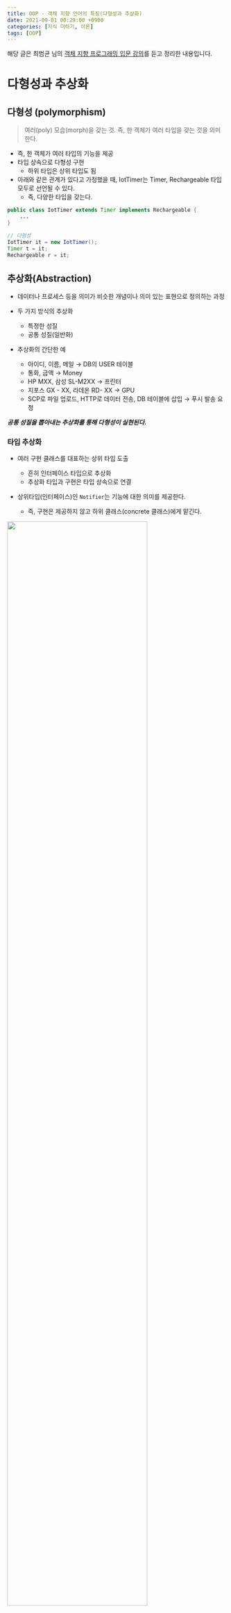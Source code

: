 ```yaml
---
title: OOP - 객체 지향 언어의 특징(다형성과 추상화)
date: 2021-09-01 00:29:00 +0900
categories: [지식 더하기, 이론]
tags: [OOP]
---
```


해당 글은 최범균 님의 [객체 지향 프로그래밍 입문 강의](https://www.inflearn.com/course/%EA%B0%9D%EC%B2%B4-%EC%A7%80%ED%96%A5-%ED%94%84%EB%A1%9C%EA%B7%B8%EB%9E%98%EB%B0%8D-%EC%9E%85%EB%AC%B8)를 듣고 정리한 내용입니다.

# 다형성과 추상화

## 다형성 (polymorphism)

> 여러(poly) 모습(morph)을 갖는 것. 즉, 한 객체가 여러 타입을 갖는 것을 의미한다.

- 즉, 한 객체가 여러 타입의 기능을 제공
- 타입 상속으로 다형성 구현
    - 하위 타입은 상위 타입도 됨
- 아래와 같은 관계가 있다고 가정했을 때, IotTimer는 Timer, Rechargeable 타입 모두로 선언될 수 있다.
  - 즉, 다양한 타입을 갖는다.

```java
public class IotTimer extends Timer implements Rechargeable {
    ...
}
```

```java
// 다형성
IotTimer it = new IotTimer();
Timer t = it;
Rechargeable r = it;
```

## 추상화(Abstraction)
- 데이터나 프로세스 등을 의미가 비슷한 개념이나 의미 있는 표현으로 정의하는 과정
- 두 가지 방식의 추상화
  - 특정한 성질
  - 공통 성질(일반화)

- 추상화의 간단한 예
  - 아이디, 이름, 메일 → DB의 USER 테이블
  - 통화, 금액 → Money
  - HP MXX, 삼성 SL-M2XX → 프린터
  - 지포스 GX - XX, 라데온 RD- XX → GPU
  - SCP로 파일 업로드, HTTP로 데이터 전송, DB 테이블에 삽입 → 푸시 발송 요청

***공통 성질을 뽑아내는 추상화를 통해 다형성이 실현된다.***

### 타입 추상화
- 여러 구현 클래스를 대표하는 상위 타입 도출
  - 흔히 인터페이스 타입으로 추상화
  - 추상화 타입과 구현은 타입 상속으로 연결

- 상위타입(인터페이스)인 `Notifier`는 기능에 대한 의미를 제공한다.
  - 즉, 구현은 제공하지 않고 하위 클래스(concrete 클래스)에게 맡긴다.

<img src = "https://user-images.githubusercontent.com/64415489/131896343-a12fc022-af55-46b1-a511-d40093294bb1.png" width="80%"/>

### 추상 타입
- 추상 타입은 구현을 감춘다.
  - 즉, 기능의 구현이 아닌 의도를 더 잘 드러낸다.
- 추상 타입을 사용하지 않는 경우 요구사항의 변경으로 인해 그와 관련없는 코드가 변경될 수 있다.
  - 예를 들어, 아래와 같은 경우 주문 취소 자체와는 크게 상관 없는 요구 사항 변경(취소시 이메일 전송, sms전송 등)으로 인해 ***본질적인 취소 메서드의 코드가 변경된다.***

- 최초 요구사항 (주문 취소시 sms 발송)

```java
private SmsSender smsSender;

public void cancel(String orderNo) {
    ... 주문 취소 처리

    smsSender.sendSms(...);
}
```

- 요구사항 변경 (카카오 알림, 메일 알림 추가)

```java
private SmsSender smsSender;
private KakaoPush kakaoPush;
private MailService mailSvc;

public void cancel(String orderNo) {
    ... 주문 취소 처리

    if(pushEnabled) {
        kakaoPush.push(...);
    } else {
        smsSender.sendSms(...);
    }
    mailSvc.sendMail(...);
}
```

- 이런 경우 추상 타입을 활용해 유연함을 제공할 수 있다.
  - 아래 예시는 `Notifier`의 콘크리트 클래스를 생성하는 부분까지 `NotifierFactory`라는 인터페이스를 사용해 추상화 시켰다.

```java
public void cancel(String orderNo) {
    ... 주문 취소 처리

    Notifier notifier = NotifierFactory.instance().getNotifier(...);
    notifier.notify(...);
}

public interface NotifierFactory {
    Notifier getNotifier(...);

    static NotifierFactory instance() {
        return new DefaultNotifierFactory();
    }
}

public class DefaultNotifierFactory implements NotifierFactory {
    public Notifier getNotifier(...) {
        if(pushEnabled) return new KakaoNotifier();
        else return new SmsNotifier();
    }
}
```

## 추상화의 시점
- 아직 존재하지 않는 기능에 대한 이른 추상화는 주의해야 한다.
  - 추상화 → 추상 타입 증가 → 복잡도 증가
- 따라서, 실제 변경 및 확장이 발생할 떄 추상화를 시도하는게 좋다.

※ 추상화 팁 : 구현을 한 이유가 무엇 때문인지 잘 생각해보고 상위 타입을 도출한다.

# 느낀점
---
- 캡슐화나 추상화의 본질은 결국 ***'구체적인 구현을 클라이언트(호출하는 부분)에게 숨긴다'***인 것 같다.
- 캡슐화 : 객체가 제공하는 기능의 내부 구현을 숨긴다.
  - 클라이언트는 자신이 사용하는 특정 객체의 기능에 대한 내부 구현은 알지못하고 해당 기능을 사용하기만 한다.
  - 따라서, 해당 객체의 기능의 내부 구현이 변경되더라도 클라이언트 코드는 변경되지 않는다.
- 추상화 : 클라이언트가 사용하게될 구체 클래스(콘크리트 클래스)를 숨긴다.
  - 클라이언트가 인터페이스에 의존하며 구체 클래스는 외부에서 가져옴으로써 런타임시 사용하게될 객체에 대해 알 수 없다.
  - 따라서, 구체 클래스가 변경되더라도 클라이언트 코드는 변경되지 않는다.

# 실제로 적용해보기
---
- [추상화를 통해 엑셀 생성 로직 리팩토링하기](https://zz9z9.github.io/posts/applying-absraction-for-excel-logic-refactoring/)

# 연관 포스팅
---
-[객체 지향 언어의 특징 - 캡슐화](https://zz9z9.github.io/posts/encapsulation/)
